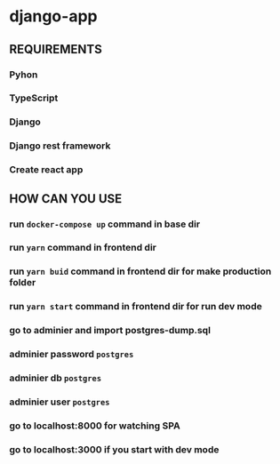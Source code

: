 # django-app

## REQUIREMENTS

### Pyhon

### TypeScript

### Django

### Django rest framework

### Create react app

## HOW CAN YOU USE

### run `docker-compose up` command in base dir

### run `yarn` command in frontend dir

### run `yarn buid` command in frontend dir for make production folder

### run `yarn start` command in frontend dir for run dev mode

### go to adminier and import postgres-dump.sql

### adminier password `postgres`

### adminier db `postgres`

### adminier user `postgres`

### go to localhost:8000 for watching SPA

### go to localhost:3000 if you start with dev mode
